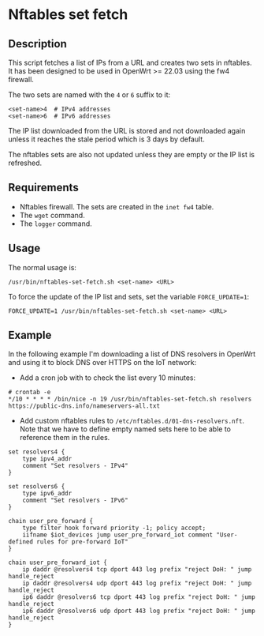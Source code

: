 # Nftables set fetch

## Description

This script fetches a list of IPs from a URL and creates two sets in nftables.
It has been designed to be used in OpenWrt >= 22.03 using the fw4 firewall.

The two sets are named with the `4` or `6` suffix to it:

    <set-name>4  # IPv4 addresses
    <set-name>6  # IPv6 addresses

The IP list downloaded from the URL is stored and not downloaded again unless it reaches
the stale period which is 3 days by default.

The nftables sets are also not updated unless they are empty or the IP list is refreshed.

## Requirements

- Nftables firewall. The sets are created in the `inet fw4` table.
- The `wget` command.
- The `logger` command.

## Usage

The normal usage is:

    /usr/bin/nftables-set-fetch.sh <set-name> <URL>

To force the update of the IP list and sets, set the variable `FORCE_UPDATE=1`:

    FORCE_UPDATE=1 /usr/bin/nftables-set-fetch.sh <set-name> <URL>

## Example

In the following example I'm downloading a list of DNS resolvers in OpenWrt and
using it to block DNS over HTTPS on the IoT network:

- Add a cron job with to check the list every 10 minutes:

```
# crontab -e
*/10 * * * * /bin/nice -n 19 /usr/bin/nftables-set-fetch.sh resolvers https://public-dns.info/nameservers-all.txt
```

- Add custom nftables rules to `/etc/nftables.d/01-dns-resolvers.nft`. Note that we have to define empty named sets
here to be able to reference them in the rules.

```
set resolvers4 {
    type ipv4_addr
    comment "Set resolvers - IPv4"
}

set resolvers6 {
    type ipv6_addr
    comment "Set resolvers - IPv6"
}

chain user_pre_forward {
    type filter hook forward priority -1; policy accept;
    iifname $iot_devices jump user_pre_forward_iot comment "User-defined rules for pre-forward IoT"
}

chain user_pre_forward_iot {
    ip daddr @resolvers4 tcp dport 443 log prefix "reject DoH: " jump handle_reject
    ip daddr @resolvers4 udp dport 443 log prefix "reject DoH: " jump handle_reject
    ip6 daddr @resolvers6 tcp dport 443 log prefix "reject DoH: " jump handle_reject
    ip6 daddr @resolvers6 udp dport 443 log prefix "reject DoH: " jump handle_reject
}
```
